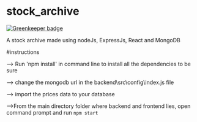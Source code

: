 # stock_archive

[![Greenkeeper badge](https://badges.greenkeeper.io/knightmahajan/stock_archive.svg)](https://greenkeeper.io/)

A stock archive made using nodeJs, ExpressJs, React and MongoDB

#instructions

--> Run 'npm install' in command line to install all the dependencies to be sure

--> change the mongodb url in the backend\src\config\index.js file

--> import the prices data to your database

-->From the main directory folder where backend and frontend lies, open command prompt and run `npm start`

